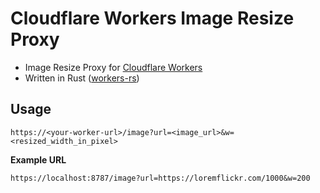 # Cloudflare Workers Image Resize Proxy

- Image Resize Proxy for [Cloudflare Workers](https://workers.cloudflare.com/)
- Written in Rust ([workers-rs](https://github.com/cloudflare/workers-rs))

## Usage

```
https://<your-worker-url>/image?url=<image_url>&w=<resized_width_in_pixel>
```

**Example URL**

```
https://localhost:8787/image?url=https://loremflickr.com/1000&w=200
```
